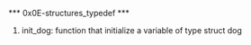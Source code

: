 *** 0x0E-structures_typedef ***
1. init_dog:
	function that initialize a variable of type struct dog

